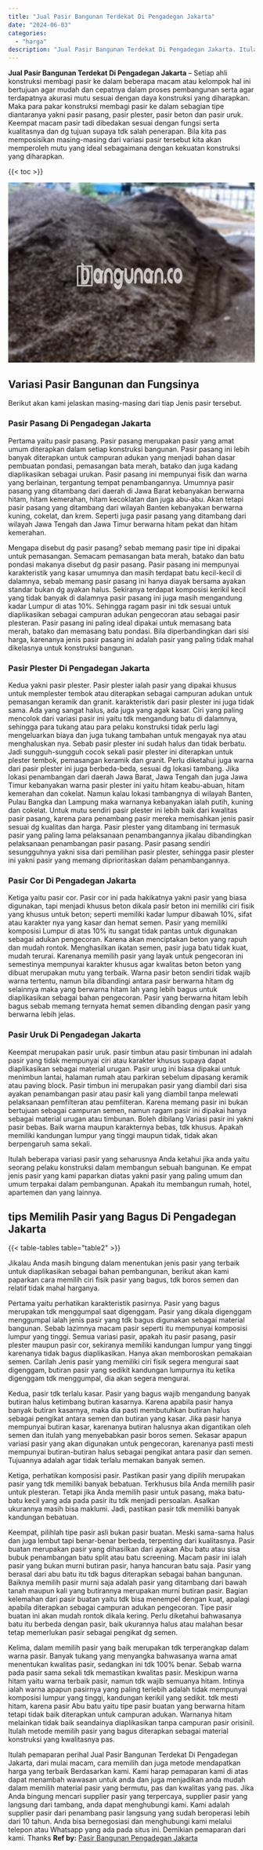 ```yaml
---
title: "Jual Pasir Bangunan Terdekat Di Pengadegan Jakarta"
date: "2024-06-03"
categories: 
  - "harga"
description: "Jual Pasir Bangunan Terdekat Di Pengadegan Jakarta. Itulah pemaparan perihal Jual Pasir Bangunan Terdekat Di Pengadegan Jakarta, dari mulai macam, cara memil..."
---
```


**Jual Pasir Bangunan Terdekat Di Pengadegan Jakarta** – Setiap ahli konstruksi membagi pasir ke dalam beberapa macam atau kelompok hal ini bertujuan agar mudah dan cepatnya dalam proses pembangunan serta agar terdapatnya akurasi mutu sesuai dengan daya konstruksi yang diharapkan. Maka para pakar konstruksi membagi pasir ke dalam sebagian tipe diantaranya yakni pasir pasang, pasir plester, pasir beton dan pasir uruk. Keempat macam pasir tadi dibedakan sesuai dengan fungsi serta kualitasnya dan dg tujuan supaya tdk salah penerapan. Bila kita pas memposisikan masing-masing dari variasi pasir tersebut kita akan memperoleh mutu yang ideal sebagaimana dengan kekuatan konstruksi yang diharapkan.

{{< toc >}}

![Jual Pasir Bangunan Terdekat Di Pengadegan Jakarta](/images/jual-pasir-bangunan-39.png)

## Variasi Pasir Bangunan dan Fungsinya

Berikut akan kami jelaskan masing-masing dari tiap Jenis pasir tersebut.

### Pasir Pasang Di Pengadegan Jakarta

Pertama yaitu pasir pasang. Pasir pasang merupakan pasir yang amat umum diterapkan dalam setiap konstruksi bangunan. Pasir pasang ini lebih banyak diterapkan untuk campuran adukan yang menjadi bahan dasar pembuatan pondasi, pemasangan bata merah, batako dan juga kadang diaplikasikan sebagai urukan. Pasir pasang ini mempunyai fisik dan warna yang berlainan, tergantung tempat penambangannya. Umumnya pasir pasang yang ditambang dari daerah di Jawa Barat kebanyakan berwarna hitam, hitam kemerahan, hitam kecoklatan dan juga abu-abu. Akan tetapi pasir pasang yang ditambang dari wilayah Banten kebanyakan berwarna kuning, cokelat, dan krem. Seperti juga pasir pasang yang ditambang dari wilayah Jawa Tengah dan Jawa Timur berwarna hitam pekat dan hitam kemerahan.

Mengapa disebut dg pasir pasang? sebab memang pasir tipe ini dipakai untuk pemasangan. Semacam pemasangan bata merah, batako dan batu pondasi makanya disebut dg pasir pasang. Pasir pasang ini mempunyai karakteristik yang kasar umumnya dan masih terdapat batu kecil-kecil di dalamnya, sebab memang pasir pasang ini hanya diayak bersama ayakan standar bukan dg ayakan halus. Sekiranya terdapat komposisi kerikil kecil yang tidak banyak di dalamnya pasir pasang ini juga masih mengandung kadar Lumpur di atas 10%. Sehingga ragam pasir ini tdk sesuai untuk diaplikasikan sebagai campuran adukan pengecoran atau sebagai pasir plesteran. Pasir pasang ini paling ideal dipakai untuk memasang bata merah, batako dan memasang batu pondasi. Bila diperbandingkan dari sisi harga, karenanya jenis pasir pasang ini adalah pasir yang paling tidak mahal dikelasnya untuk konstruksi bangunan.

### Pasir Plester Di Pengadegan Jakarta

Kedua yakni pasir plester. Pasir plester ialah pasir yang dipakai khusus untuk memplester tembok atau diterapkan sebagai campuran adukan untuk pemasangan keramik dan granit. karakteristik dari pasir plester ini juga tidak sama. Ada yang sangat halus, ada juga yang agak kasar. Ciri yang paling mencolok dari variasi pasir ini yaitu tdk mengandung batu di dalamnya, sehingga para tukang atau para pelaku konstruksi tidak perlu lagi mengeluarkan biaya dan juga tukang tambahan untuk mengayak nya atau menghaluskan nya. Sebab pasir plester ini sudah halus dan tidak berbatu. Jadi sungguh-sungguh cocok sekali pasir plester ini diterapkan untuk plester tembok, pemasangan keramik dan granit. Perlu diketahui juga warna dari pasir plester ini juga berbeda-beda, sesuai dg lokasi tambang. Jika lokasi penambangan dari daerah Jawa Barat, Jawa Tengah dan juga Jawa Timur kebanyakan warna pasir plester ini yaitu hitam keabu-abuan, hitam kemerahan dan cokelat. Namun kalau lokasi tambangnya di wilayah Banten, Pulau Bangka dan Lampung maka warnanya kebanyakan ialah putih, kuning dan cokelat. Untuk mutu sendiri pasir plester ini lebih baik dari kwalitas pasir pasang, karena para penambang pasir mereka memisahkan jenis pasir sesuai dg kualitas dan harga. Pasir plester yang ditambang ini termasuk pasir yang paling lama pelaksanaan penambangannya jikalau dibandingkan pelaksanaan penambangan pasir pasang. Pasir pasang sendiri sesungguhnya yakni sisa dari pemilihan pasir plester, sehingga pasir plester ini yakni pasir yang memang diprioritaskan dalam penambangannya.

### Pasir Cor Di Pengadegan Jakarta

Ketiga yaitu pasir cor. Pasir cor ini pada hakikatnya yakni pasir yang biasa digunakan, tapi menjadi khusus beton dikala pasir beton ini memiliki ciri fisik yang khusus untuk beton; seperti memiliki kadar lumpur dibawah 10%, sifat atau karakter nya yang kasar dan hemat semen. Pasir yang memiliki komposisi Lumpur di atas 10% itu sangat tidak pantas untuk digunakan sebagai adukan pengecoran. Karena akan menciptakan beton yang rapuh dan mudah rontok. Menghasilkan ikatan semen, pasir juga batu tidak kuat, mudah terurai. Karenanya memilih pasir yang layak untuk pengecoran ini semestinya mempunyai karakter khusus agar kwalitas beton beton yang dibuat merupakan mutu yang terbaik. Warna pasir beton sendiri tidak wajib warna tertentu, namun bila dibandingi antara pasir berwarna hitam dg selainnya maka yang berwarna hitam lah yang lebih bagus untuk diaplikasikan sebagai bahan pengecoran. Pasir yang berwarna hitam lebih bagus sebab memang ternyata hemat semen dibanding dengan pasir yang berwarna lebih jelas.

### Pasir Uruk Di Pengadegan Jakarta

Keempat merupakan pasir uruk. pasir timbun atau pasir timbunan ini adalah pasir yang tidak mempunyai ciri atau karakter khusus supaya dapat diaplikasikan sebagai material urugan. Pasir urug ini biasa dipakai untuk menimbun lantai, halaman rumah atau parkiran sebelum dipasang keramik atau paving block. Pasir timbun ini merupakan pasir yang diambil dari sisa ayakan penambangan pasir atau pasir kali yang diambil tanpa melewati pelaksanaan pemfilteran atau pemfilteran. Karena memang pasir ini bukan bertujuan sebagai campuran semen, namun ragam pasir ini dipakai hanya sebagai material urugan atau timbunan. Boleh dibilang Variasi pasir ini yakni pasir bebas. Baik warna maupun karakternya bebas, tdk khusus. Apakah memiliki kandungan lumpur yang tinggi maupun tidak, tidak akan berpengaruh sama sekali.

Itulah beberapa variasi pasir yang seharusnya Anda ketahui jika anda yaitu seorang pelaku konstruksi dalam membangun sebuah bangunan. Ke empat jenis pasir yang kami paparkan diatas yakni pasir yang paling umum dan umum terpakai dalam pembangunan. Apakah itu membangun rumah, hotel, apartemen dan yang lainnya.

## tips Memilih Pasir yang Bagus Di Pengadegan Jakarta

{{< table-tables table="table2" >}}

Jikalau Anda masih bingung dalam menentukan jenis pasir yang terbaik untuk diaplikasikan sebagai bahan pembangunan, berikut akan kami paparkan cara memilih ciri fisik pasir yang bagus, tdk boros semen dan relatif tidak mahal harganya.

Pertama yaitu perhatikan karakteristik pasirnya. Pasir yang bagus merupakan tdk menggumpal saat digenggam. Pasir yang dikala digenggam menggumpal ialah jenis pasir yang tdk bagus digunakan sebagai material bangunan. Sebab lazimnya macam pasir seperti itu mempunyai komposisi lumpur yang tinggi. Semua variasi pasir, apakah itu pasir pasang, pasir plester maupun pasir cor, sekiranya memiliki kandungan lumpur yang tinggi karenanya tidak bagus diaplikasikan. Hanya akan memboroskan pemakaian semen. Carilah Jenis pasir yang memiliki ciri fisik segera mengurai saat digenggam, butiran pasir yang sedikit kandungan lumpurnya itu ketika digenggam tdk menggumpal, dia akan segera mengurai.

Kedua, pasir tdk terlalu kasar. Pasir yang bagus wajib mengandung banyak butiran halus ketimbang butiran kasarnya. Karena apabila pasir hanya banyak butiran kasarnya, maka dia pasti membutuhkan butiran halus sebagai pengikat antara semen dan butiran yang kasar. Jika pasir hanya mempunyai butiran kasar, karenanya butiran halusnya akan digantikan oleh semen dan itulah yang menyebabkan pasir boros semen. Sekasar apapun variasi pasir yang akan digunakan untuk pengecoran, karenanya pasti mesti mempunyai butiran-butiran halus sebagai pengikat antara pasir dan semen. Tujuannya adalah agar tidak terlalu memakan banyak semen.

Ketiga, perhatikan komposisi pasir. Pastikan pasir yang dipilih merupakan pasir yang tdk memiliki banyak bebatuan. Terkhusus bila Anda memilih pasir untuk plesteran. Tetapi jika Anda memilih pasir untuk pasang, maka batu-batu kecil yang ada pada pasir itu tdk menjadi persoalan. Asalkan ukurannya masih bisa maklumi. Jadi, pastikan pasir tdk memiliki banyak kandungan bebatuan.

Keempat, pilihlah tipe pasir asli bukan pasir buatan. Meski sama-sama halus dan juga lembut tapi benar-benar berbeda, terpenting dari kualitasnya. Pasir buatan merupakan pasir yang dihasilkan dari ayakan Abu batu atau sisa bubuk penambangan batu split atau batu screening. Macam pasir ini ialah pasir yang bukan murni butiran pasir, hanya hancuran batu saja. Pasir yang berasal dari abu batu itu tdk bagus diterapkan sebagai bahan bangunan. Baiknya memilih pasir murni saja adalah pasir yang ditambang dari bawah tanah maupun kali yang butirannya merupakan murni butiran pasir. Bagian kelemahan dari pasir buatan yaitu tdk bisa menempel dengan kuat, apalagi apabila diterapkan sebagai campuran adukan pengecoran. Tipe pasir buatan ini akan mudah rontok dikala kering. Perlu diketahui bahwasanya batu itu berbeda dengan pasir, baik ukurannya halus atau malahan besar tetap memerlukan pasir sebagai pengikat dg semen.

Kelima, dalam memilih pasir yang baik merupakan tdk terperangkap dalam warna pasir. Banyak tukang yang menyangka bahwasanya warna amat menentukan kwalitas pasir, sedangkan ini tdk 100% benar. Sebab warna pada pasir sama sekali tdk memastikan kwalitas pasir. Meskipun warna hitam yaitu warna terbaik pasir, namun tdk wajib semuanya hitam. Intinya ialah warna apapun pasirnya yang paling terlebih adalah tidak mempunyai komposisi lumpur yang tinggi, kandungan kerikil yang sedikit. tdk mesti hitam, karena pasir Abu batu yaitu tipe pasir buatan yang berwarna hitam tetapi tidak baik diterapkan untuk campuran adukan. Warnanya hitam melainkan tidak baik seandainya diaplikasikan tanpa campuran pasir orisinil. Itulah metode memilih pasir yang bagus diterapkan sebagai material konstruksi yang kwalitasnya pas.

Itulah pemaparan perihal Jual Pasir Bangunan Terdekat Di Pengadegan Jakarta, dari mulai macam, cara memilih dan juga metode mendapatkan harga yang terbaik Berdasarkan kami. Kami harap pemaparan kami di atas dapat menambah wawasan untuk anda dan juga menjadikan anda mudah dalam memilih material pasir yang bermutu, pas dan kwalitas yang pas. Jika Anda bingung mencari supplier pasir yang terpercaya, supplier pasir yang langsung dari tambang, anda dapat menghubungi kami. Kami adalah supplier pasir dari penambang pasir langsung yang sudah beroperasi lebih dari 10 tahun. Anda bisa bernegosiasi dan menghubungi kami melalui telepon atau Whatsapp yang ada pada situs ini. Demikian pemaparan dari kami. Thanks
**Ref by:** [Pasir Bangunan Pengadegan Jakarta](https://id.wikipedia.org/wiki/Pasir)
